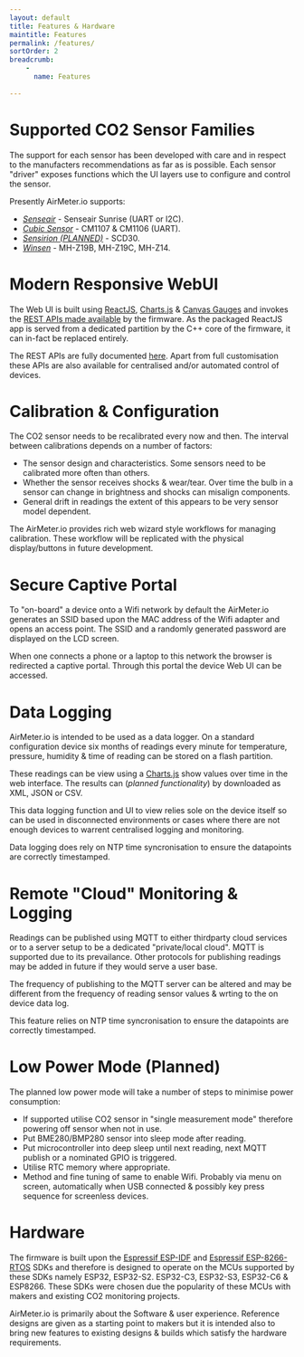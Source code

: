 ```yaml
---
layout: default
title: Features & Hardware
maintitle: Features
permalink: /features/
sortOrder: 2
breadcrumb:
    - 
      name: Features
      
---
```


# Supported CO2 Sensor Families

The support for each sensor has been developed with care and in respect to the manufacters recommendations as far as is possible. Each sensor "driver" exposes functions which the UI layers use to configure and control the sensor. 

Presently AirMeter.io supports:
- [*Senseair*](https://senseair.com) - Senseair Sunrise (UART or I2C).
- [*Cubic Sensor*](https://www.en.gassensor.com.cn) - CM1107 & CM1106 (UART).
- [*Sensirion (PLANNED)*](https://www.sensirion.com/en) - SCD30.
- [*Winsen*](https://www.winsen-sensor.com) - MH-Z19B, MH-Z19C, MH-Z14.

# Modern Responsive WebUI

The Web UI is built using [ReactJS](https://reactjs.org), [Charts.js](https://www.chartjs.org/)  & [Canvas Gauges](https://canvas-gauges.com/) and invokes the [REST APIs made available](/api) by the firmware. As the packaged ReactJS app is served from a dedicated partition by the C++ core of the firmware, it can in-fact be replaced entirely.

The REST APIs are fully documented [here](/api). Apart from full customisation these APIs are also available for centralised and/or automated control of devices.



# Calibration & Configuration

The CO2 sensor needs to be recalibrated every now and then. The interval between calibrations depends on a number of factors:
- The sensor design and characteristics. Some sensors need to be calibrated more often than others.
- Whether the sensor receives shocks & wear/tear. Over time the bulb in a sensor can change in brightness and shocks can misalign components.
- General drift in readings the extent of this appears to be very sensor model dependent.

The AirMeter.io provides rich web wizard style workflows for managing calibration. These workflow will be replicated with the physical display/buttons in future development.




# Secure Captive Portal

To "on-board" a device onto a Wifi network by default the AirMeter.io generates an SSID based upon the MAC address of the Wifi adapter and opens an access point. The SSID and a randomly generated password are displayed on the LCD screen.

When one connects a phone or a laptop to this network the browser is redirected a captive portal. Through this portal the device Web UI can be accessed.

# Data Logging

AirMeter.io is intended to be used as a data logger. On a standard configuration device six months of readings every minute for temperature, pressure, humidity & time of reading can be stored on a flash partition.

These readings can be view using a [Charts.js](https://www.chartjs.org/) show values over time in the web interface. The results can (*planned functionality*) by downloaded as XML, JSON or CSV.

This data logging function and UI to view relies sole on the device itself so can be used in disconnected environments or cases where there are not enough devices to warrent centralised logging and monitoring.

Data logging does rely on NTP time syncronisation to ensure the datapoints are correctly timestamped.

# Remote "Cloud" Monitoring & Logging

Readings can be published using MQTT to either thirdparty cloud services or to a server setup to be a dedicated "private/local cloud". MQTT is supported due to its prevailance. Other protocols for publishing readings may be added in future if they would serve a user base.

The frequency of publishing to the MQTT server can be altered and may be different from the frequency of reading sensor values & wrting to the on device data log.

This feature relies on NTP time syncronisation to ensure the datapoints are correctly timestamped.

# Low Power Mode (Planned)

The planned low power mode will take a number of steps to minimise power consumption:
- If supported utilise CO2 sensor in "single measurement mode" therefore powering off sensor when not in use.
- Put BME280/BMP280 sensor into sleep mode after reading.
- Put microcontroller into deep sleep until next reading, next MQTT publish or a nominated GPIO is triggered.
- Utilise RTC memory where appropriate.
- Method and fine tuning of same to enable Wifi. Probably via menu on screen, automatically when USB connected & possibly key press sequence for screenless devices.


# Hardware 
The firmware is built upon the [Espressif ESP-IDF](https://github.com/espressif/esp-idf) and [Espressif ESP-8266-RTOS](https://github.com/espressif/ESP8266_RTOS_SDK) SDKs and therefore is designed to operate on the MCUs supported by these SDKs namely ESP32, ESP32-S2. ESP32-C3, ESP32-S3, ESP32-C6 & ESP8266. These SDKs were chosen due the popularity of these MCUs with makers and existing CO2 monitoring projects.

AirMeter.io is primarily about the Software & user experience. Reference designs are given as a starting point to makers but it is intended also to bring new features to existing designs & builds which satisfy the hardware requirements.
